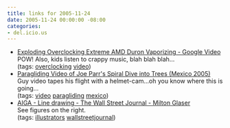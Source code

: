 ```yaml
---
title: links for 2005-11-24
date: 2005-11-24 00:00:00 -08:00
categories:
- del.icio.us
---
```


<ul class="delicious">
	<li>
		<div class="delicious-link"><a href="http://video.google.com/videoplay?docid=5393904704265757054">Exploding Overclocking Extreme AMD Duron Vaporizing - Google Video</a></div>
		<div class="delicious-extended">POW! Also, kids listen to crappy music, blah blah blah...</div>
		<div class="delicious-tags">(tags: <a href="http://del.icio.us/torrez/overclocking">overclocking</a> <a href="http://del.icio.us/torrez/video">video</a>)</div>
	</li>
	<li>
		<div class="delicious-link"><a href="http://dhost.info/Paragliding/Pages/joeparrspiraltreelandingmexico2005.htm">Paragliding Video of Joe Parr's Spiral Dive into Trees (Mexico 2005)</a></div>
		<div class="delicious-extended">Guy video tapes his flight with a helmet-cam...oh you know where this is going...</div>
		<div class="delicious-tags">(tags: <a href="http://del.icio.us/torrez/video">video</a> <a href="http://del.icio.us/torrez/paragliding">paragliding</a> <a href="http://del.icio.us/torrez/mexico">mexico</a>)</div>
	</li>
	<li>
		<div class="delicious-link"><a href="http://www.voice.aiga.org/content.cfm?ContentAlias=_getfullarticle&aid=339014">AIGA - Line drawing - The Wall Street Journal - Milton Glaser</a></div>
		<div class="delicious-extended">See figures on the right.</div>
		<div class="delicious-tags">(tags: <a href="http://del.icio.us/torrez/illustrators">illustrators</a> <a href="http://del.icio.us/torrez/wallstreetjournal">wallstreetjournal</a>)</div>
	</li>
</ul>
